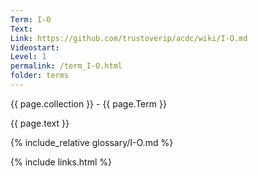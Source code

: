 ```yaml
---
Term: I-O
Text: 
Link: https://github.com/trustoverip/acdc/wiki/I-O.md
Videostart: 
Level: 1
permalink: /term_I-O.html
folder: terms
---
```


{{ page.collection }} - {{ page.Term }}

   {{ page.text }}

{% include_relative glossary/I-O.md %}

 {% include links.html %} 

